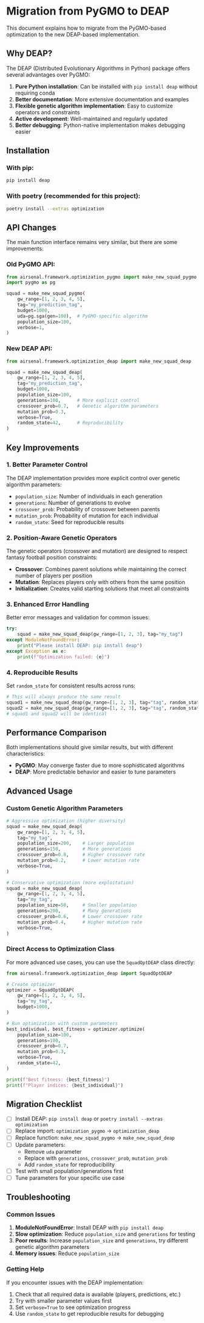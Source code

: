 # Migration from PyGMO to DEAP

This document explains how to migrate from the PyGMO-based optimization to the new DEAP-based implementation.

## Why DEAP?

The DEAP (Distributed Evolutionary Algorithms in Python) package offers several advantages over PyGMO:

1. **Pure Python installation**: Can be installed with `pip install deap` without requiring conda
2. **Better documentation**: More extensive documentation and examples
3. **Flexible genetic algorithm implementation**: Easy to customize operators and constraints
4. **Active development**: Well-maintained and regularly updated
5. **Better debugging**: Python-native implementation makes debugging easier

## Installation

### With pip:
```bash
pip install deap
```

### With poetry (recommended for this project):
```bash
poetry install --extras optimization
```

## API Changes

The main function interface remains very similar, but there are some improvements:

### Old PyGMO API:
```python
from airsenal.framework.optimization_pygmo import make_new_squad_pygmo
import pygmo as pg

squad = make_new_squad_pygmo(
    gw_range=[1, 2, 3, 4, 5],
    tag="my_prediction_tag",
    budget=1000,
    uda=pg.sga(gen=100),  # PyGMO-specific algorithm
    population_size=100,
    verbose=1,
)
```

### New DEAP API:
```python
from airsenal.framework.optimization_deap import make_new_squad_deap

squad = make_new_squad_deap(
    gw_range=[1, 2, 3, 4, 5],
    tag="my_prediction_tag",
    budget=1000,
    population_size=100,
    generations=100,      # More explicit control
    crossover_prob=0.7,   # Genetic algorithm parameters
    mutation_prob=0.3,
    verbose=True,
    random_state=42,      # Reproducibility
)
```

## Key Improvements

### 1. Better Parameter Control
The DEAP implementation provides more explicit control over genetic algorithm parameters:

- `population_size`: Number of individuals in each generation
- `generations`: Number of generations to evolve
- `crossover_prob`: Probability of crossover between parents
- `mutation_prob`: Probability of mutation for each individual
- `random_state`: Seed for reproducible results

### 2. Position-Aware Genetic Operators
The genetic operators (crossover and mutation) are designed to respect fantasy football position constraints:

- **Crossover**: Combines parent solutions while maintaining the correct number of players per position
- **Mutation**: Replaces players only with others from the same position
- **Initialization**: Creates valid starting solutions that meet all constraints

### 3. Enhanced Error Handling
Better error messages and validation for common issues:

```python
try:
    squad = make_new_squad_deap(gw_range=[1, 2, 3], tag="my_tag")
except ModuleNotFoundError:
    print("Please install DEAP: pip install deap")
except Exception as e:
    print(f"Optimization failed: {e}")
```

### 4. Reproducible Results
Set `random_state` for consistent results across runs:

```python
# This will always produce the same result
squad1 = make_new_squad_deap(gw_range=[1, 2, 3], tag="tag", random_state=42)
squad2 = make_new_squad_deap(gw_range=[1, 2, 3], tag="tag", random_state=42)
# squad1 and squad2 will be identical
```

## Performance Comparison

Both implementations should give similar results, but with different characteristics:

- **PyGMO**: May converge faster due to more sophisticated algorithms
- **DEAP**: More predictable behavior and easier to tune parameters

## Advanced Usage

### Custom Genetic Algorithm Parameters

```python
# Aggressive optimization (higher diversity)
squad = make_new_squad_deap(
    gw_range=[1, 2, 3, 4, 5],
    tag="my_tag",
    population_size=200,    # Larger population
    generations=150,        # More generations
    crossover_prob=0.8,     # Higher crossover rate
    mutation_prob=0.2,      # Lower mutation rate
    verbose=True,
)

# Conservative optimization (more exploitation)
squad = make_new_squad_deap(
    gw_range=[1, 2, 3, 4, 5],
    tag="my_tag",
    population_size=50,     # Smaller population
    generations=200,        # Many generations
    crossover_prob=0.6,     # Lower crossover rate
    mutation_prob=0.4,      # Higher mutation rate
    verbose=True,
)
```

### Direct Access to Optimization Class

For more advanced use cases, you can use the `SquadOptDEAP` class directly:

```python
from airsenal.framework.optimization_deap import SquadOptDEAP

# Create optimizer
optimizer = SquadOptDEAP(
    gw_range=[1, 2, 3, 4, 5],
    tag="my_tag",
    budget=1000,
)

# Run optimization with custom parameters
best_individual, best_fitness = optimizer.optimize(
    population_size=100,
    generations=100,
    crossover_prob=0.7,
    mutation_prob=0.3,
    verbose=True,
    random_state=42,
)

print(f"Best fitness: {best_fitness}")
print(f"Player indices: {best_individual}")
```

## Migration Checklist

- [ ] Install DEAP: `pip install deap` or `poetry install --extras optimization`
- [ ] Replace import: `optimization_pygmo` → `optimization_deap`
- [ ] Replace function: `make_new_squad_pygmo` → `make_new_squad_deap`
- [ ] Update parameters:
  - Remove `uda` parameter
  - Replace with `generations`, `crossover_prob`, `mutation_prob`
  - Add `random_state` for reproducibility
- [ ] Test with small population/generations first
- [ ] Tune parameters for your specific use case

## Troubleshooting

### Common Issues

1. **ModuleNotFoundError**: Install DEAP with `pip install deap`
2. **Slow optimization**: Reduce `population_size` and `generations` for testing
3. **Poor results**: Increase `population_size` and `generations`, try different genetic algorithm parameters
4. **Memory issues**: Reduce `population_size`

### Getting Help

If you encounter issues with the DEAP implementation:

1. Check that all required data is available (players, predictions, etc.)
2. Try with smaller parameter values first
3. Set `verbose=True` to see optimization progress
4. Use `random_state` to get reproducible results for debugging
